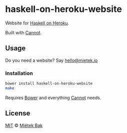 haskell-on-heroku-website
=========================

Website for [Haskell on Heroku](http://mietek.github.io/haskell-on-heroku-website/).

Built with [Cannot](https://github.com/mietek/cannot/).


Usage
-----

Do you need a website?  Say hello@mietek.io


### Installation

```sh
bower install haskell-on-heroku-website
make
```

Requires [Bower](http://bower.io/) and everything [Cannot](https://github.com/mietek/cannot/) needs.


License
-------

[MIT](https://github.com/mietek/halcyon-website/blob/master/LICENSE.md) © [Miëtek Bak](http://mietek.io/)
